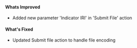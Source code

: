#### Whats Improved
- Added new parameter 'Indicator IRI' in 'Submit File' action
#### What's Fixed
- Updated Submit file action to handle file encoding